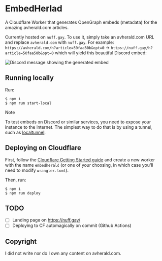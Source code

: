 # EmbedHerlad

A Cloudflare Worker that generates OpenGraph embeds (metadata) for the amazing avherald.com articles.

Currently hosted on `nuff.gay`. To use it, simply take an avherald.com URL and replace `avherald.com` with `nuff.gay`. For example: `https://avherald.com/h?article=50faa50b&opt=0` -> `https://nuff.gay/h?article=50faa50b&opt=0` which will yield this beautiful Discord embed:

![Discord message showing the generated embed](https://i.imgur.com/mMCU2mf.png)

## Running locally

Run:

```
$ npm i
$ npm run start-local
```

> [!NOTE]
> To test embeds on Discord or similar services, you need to expose your instance to the Internet. The simplest way to do that is by using a tunnel, such as [localtunnel](https://theboroer.github.io/localtunnel-www/).

## Deploying on Cloudflare

First, follow the [Cloudflare Getting Started guide](https://developers.cloudflare.com/workers/get-started/guide/) and create a new worker with the name `embedherald` (or one of your choosing, in which case you'll need to modify `wrangler.toml`).

Then, run:

```
$ npm i
$ npm run deploy
```

## TODO

- [ ] Landing page on https://nuff.gay/
- [ ] Deploying to CF automagically on commit (Github Actions)

## Copyright

I did not write nor do I own any content on avherald.com.
